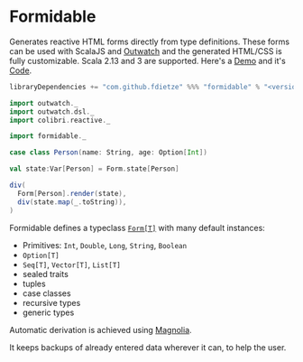 # Formidable

Generates reactive HTML forms directly from type definitions. These forms can be used with ScalaJS and [Outwatch](github.com/outwatch/outwatch) and the generated HTML/CSS is fully customizable. Scala 2.13 and 3 are supported. Here's a [Demo](https://fdietze.github.io/formidable) and it's [Code](demo/src/main/scala/Main.scala).

```scala
libraryDependencies += "com.github.fdietze" %%% "formidable" % "<version>"
```

```scala
import outwatch._
import outwatch.dsl._
import colibri.reactive._

import formidable._

case class Person(name: String, age: Option[Int])

val state:Var[Person] = Form.state[Person]

div(
  Form[Person].render(state),
  div(state.map(_.toString)),
)
```

Formidable defines a typeclass [`Form[T]`](formidable/src/main/scala/Form.scala) with many default instances:
- Primitives: `Int`, `Double`, `Long`, `String`, `Boolean`
- `Option[T]`
- `Seq[T]`, `Vector[T]`, `List[T]`
- sealed traits
- tuples
- case classes
- recursive types
- generic types

Automatic derivation is achieved using [Magnolia](https://github.com/softwaremill/magnolia).

It keeps backups of already entered data wherever it can, to help the user.



